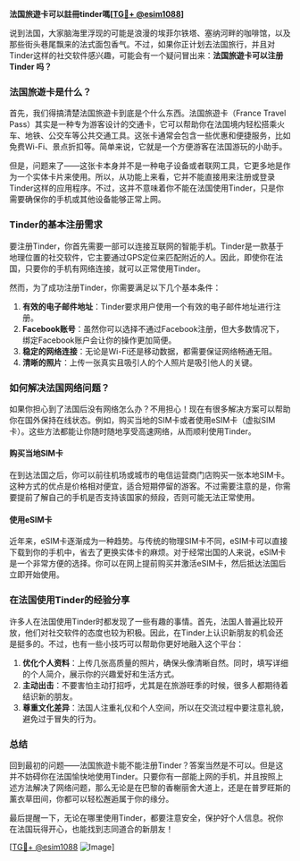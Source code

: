 **法国旅遊卡可以註冊tinder嗎[[TG💪+ @esim1088](https://t.me/s/esim1088)]**

说到法国，大家脑海里浮现的可能是浪漫的埃菲尔铁塔、塞纳河畔的咖啡馆，以及那些街头巷尾飘来的法式面包香气。不过，如果你正计划去法国旅行，并且对Tinder这样的社交软件感兴趣，可能会有一个疑问冒出来：**法国旅遊卡可以注册 Tinder 吗？**

### 法国旅遊卡是什么？

首先，我们得搞清楚法国旅遊卡到底是个什么东西。法国旅遊卡（France Travel Pass）其实是一种专为游客设计的交通卡，它可以帮助你在法国境内轻松搭乘火车、地铁、公交车等公共交通工具。这张卡通常会包含一些优惠和便捷服务，比如免费Wi-Fi、景点折扣等。简单来说，它就是一个方便游客在法国游玩的小助手。

但是，问题来了——这张卡本身并不是一种电子设备或者联网工具，它更多地是作为一个实体卡片来使用。所以，从功能上来看，它并不能直接用来注册或登录Tinder这样的应用程序。不过，这并不意味着你不能在法国使用Tinder，只是你需要确保你的手机或其他设备能够正常上网。

### Tinder的基本注册需求

要注册Tinder，你首先需要一部可以连接互联网的智能手机。Tinder是一款基于地理位置的社交软件，它主要通过GPS定位来匹配附近的人。因此，即使你在法国，只要你的手机有网络连接，就可以正常使用Tinder。

然而，为了成功注册Tinder，你需要满足以下几个基本条件：

1. **有效的电子邮件地址**：Tinder要求用户使用一个有效的电子邮件地址进行注册。
2. **Facebook账号**：虽然你可以选择不通过Facebook注册，但大多数情况下，绑定Facebook账户会让你的操作更加简便。
3. **稳定的网络连接**：无论是Wi-Fi还是移动数据，都需要保证网络畅通无阻。
4. **清晰的照片**：上传一张真实且吸引人的个人照片是吸引他人的关键。

### 如何解决法国网络问题？

如果你担心到了法国后没有网络怎么办？不用担心！现在有很多解决方案可以帮助你在国外保持在线状态。例如，购买当地的SIM卡或者使用eSIM卡（虚拟SIM卡）。这些方法都能让你随时随地享受高速网络，从而顺利使用Tinder。

#### 购买当地SIM卡

在到达法国之后，你可以前往机场或城市的电信运营商门店购买一张本地SIM卡。这种方式的优点是价格相对便宜，适合短期停留的游客。不过需要注意的是，你需要提前了解自己的手机是否支持该国家的频段，否则可能无法正常使用。

#### 使用eSIM卡

近年来，eSIM卡逐渐成为一种趋势。与传统的物理SIM卡不同，eSIM卡可以直接下载到你的手机中，省去了更换实体卡的麻烦。对于经常出国的人来说，eSIM卡是一个非常方便的选择。你可以在网上提前购买并激活eSIM卡，然后抵达法国后立即开始使用。

### 在法国使用Tinder的经验分享

许多人在法国使用Tinder时都发现了一些有趣的事情。首先，法国人普遍比较开放，他们对社交软件的态度也较为积极。因此，在Tinder上认识新朋友的机会还是挺多的。不过，也有一些小技巧可以帮助你更好地融入这个平台：

1. **优化个人资料**：上传几张高质量的照片，确保头像清晰自然。同时，填写详细的个人简介，展示你的兴趣爱好和生活方式。
2. **主动出击**：不要害怕主动打招呼，尤其是在旅游旺季的时候，很多人都期待着结识新的朋友。
3. **尊重文化差异**：法国人注重礼仪和个人空间，所以在交流过程中要注意礼貌，避免过于冒失的行为。

### 总结

回到最初的问题——法国旅遊卡能不能注册Tinder？答案当然是不可以。但是这并不妨碍你在法国愉快地使用Tinder。只要你有一部能上网的手机，并且按照上述方法解决了网络问题，那么无论是在巴黎的香榭丽舍大道上，还是在普罗旺斯的薰衣草田间，你都可以轻松邂逅属于你的缘分。

最后提醒一下，无论在哪里使用Tinder，都要注意安全，保护好个人信息。祝你在法国玩得开心，也能找到志同道合的新朋友！

[[TG💪+ @esim1088](https://t.me/s/esim1088) ![Image](https://i.postimg.cc/4NQfJmqS/Snipaste-2025-05-13-00-14-12.png)]